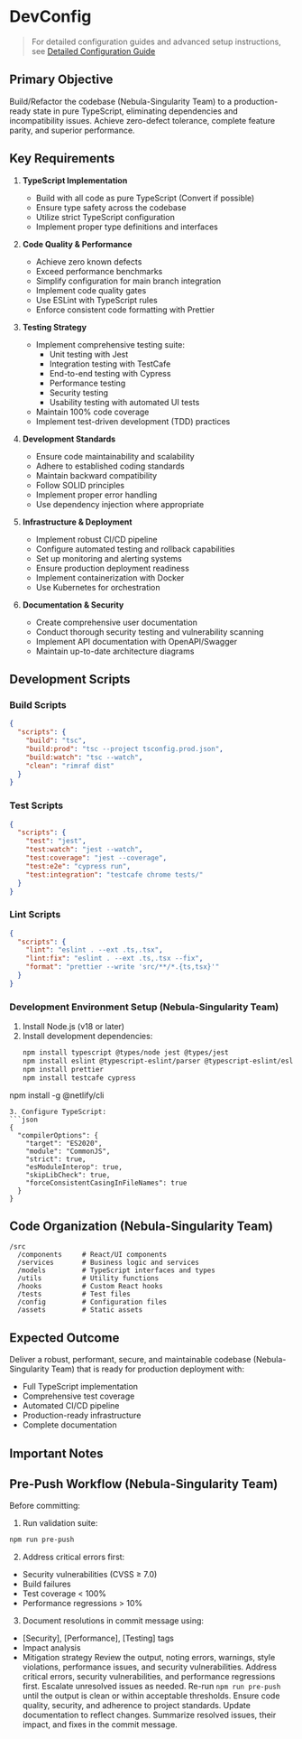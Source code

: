 # DevConfig

> For detailed configuration guides and advanced setup instructions, see [Detailed Configuration Guide](./detailedConfig.md)

## Primary Objective
Build/Refactor the codebase (Nebula-Singularity Team) to a production-ready state in pure TypeScript, eliminating dependencies and incompatibility issues. Achieve zero-defect tolerance, complete feature parity, and superior performance.

## Key Requirements

1. **TypeScript Implementation**
   - Build with all code as pure TypeScript (Convert if possible)
   - Ensure type safety across the codebase
   - Utilize strict TypeScript configuration
   - Implement proper type definitions and interfaces

2. **Code Quality & Performance**
   - Achieve zero known defects
   - Exceed performance benchmarks
   - Simplify configuration for main branch integration
   - Implement code quality gates
   - Use ESLint with TypeScript rules
   - Enforce consistent code formatting with Prettier

3. **Testing Strategy**
   - Implement comprehensive testing suite:
     - Unit testing with Jest
     - Integration testing with TestCafe
     - End-to-end testing with Cypress
     - Performance testing
     - Security testing
     - Usability testing with automated UI tests
   - Maintain 100% code coverage
   - Implement test-driven development (TDD) practices

4. **Development Standards**
   - Ensure code maintainability and scalability
   - Adhere to established coding standards
   - Maintain backward compatibility
   - Follow SOLID principles
   - Implement proper error handling
   - Use dependency injection where appropriate

5. **Infrastructure & Deployment**
   - Implement robust CI/CD pipeline
   - Configure automated testing and rollback capabilities
   - Set up monitoring and alerting systems
   - Ensure production deployment readiness
   - Implement containerization with Docker
   - Use Kubernetes for orchestration

6. **Documentation & Security**
   - Create comprehensive user documentation
   - Conduct thorough security testing and vulnerability scanning
   - Implement API documentation with OpenAPI/Swagger
   - Maintain up-to-date architecture diagrams

## Development Scripts

### Build Scripts
```json
{
  "scripts": {
    "build": "tsc",
    "build:prod": "tsc --project tsconfig.prod.json",
    "build:watch": "tsc --watch",
    "clean": "rimraf dist"
  }
}
```

### Test Scripts
```json
{
  "scripts": {
    "test": "jest",
    "test:watch": "jest --watch",
    "test:coverage": "jest --coverage",
    "test:e2e": "cypress run",
    "test:integration": "testcafe chrome tests/"
  }
}
```

### Lint Scripts
```json
{
  "scripts": {
    "lint": "eslint . --ext .ts,.tsx",
    "lint:fix": "eslint . --ext .ts,.tsx --fix",
    "format": "prettier --write 'src/**/*.{ts,tsx}'"
  }
}
```

### Development Environment Setup (Nebula-Singularity Team)
1. Install Node.js (v18 or later)
2. Install development dependencies:
   ```bash
   npm install typescript @types/node jest @types/jest
   npm install eslint @typescript-eslint/parser @typescript-eslint/eslint-plugin
   npm install prettier
   npm install testcafe cypress
npm install -g @netlify/cli
   ```
3. Configure TypeScript:
   ```json
   {
     "compilerOptions": {
       "target": "ES2020",
       "module": "CommonJS",
       "strict": true,
       "esModuleInterop": true,
       "skipLibCheck": true,
       "forceConsistentCasingInFileNames": true
     }
   }
   ```

## Code Organization (Nebula-Singularity Team)
```
/src
  /components     # React/UI components
  /services       # Business logic and services
  /models         # TypeScript interfaces and types
  /utils          # Utility functions
  /hooks          # Custom React hooks
  /tests          # Test files
  /config         # Configuration files
  /assets         # Static assets
```

## Expected Outcome
Deliver a robust, performant, secure, and maintainable codebase (Nebula-Singularity Team) that is ready for production deployment with:
- Full TypeScript implementation
- Comprehensive test coverage
- Automated CI/CD pipeline
- Production-ready infrastructure
- Complete documentation

## Important Notes

## Pre-Push Workflow (Nebula-Singularity Team)

Before committing:
1. Run validation suite:
```bash
npm run pre-push
```
2. Address critical errors first:
- Security vulnerabilities (CVSS ≥ 7.0)
- Build failures
- Test coverage < 100%
- Performance regressions > 10%
3. Document resolutions in commit message using:
- [Security], [Performance], [Testing] tags
- Impact analysis
- Mitigation strategy Review the output, noting errors, warnings, style violations, performance issues, and security vulnerabilities. Address critical errors, security vulnerabilities, and performance regressions first. Escalate unresolved issues as needed. Re-run `npm run pre-push` until the output is clean or within acceptable thresholds. Ensure code quality, security, and adherence to project standards. Update documentation to reflect changes. Summarize resolved issues, their impact, and fixes in the commit message.
